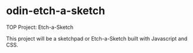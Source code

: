 # odin-etch-a-sketch

TOP Project: Etch-a-Sketch

This project will be a sketchpad or Etch-a-Sketch built with Javascript and CSS.